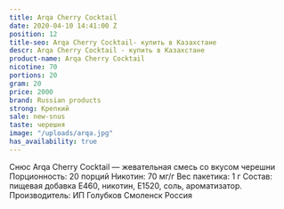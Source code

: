 ```yaml
---
title: Arqa Cherry Cocktail
date: 2020-04-10 14:41:00 Z
position: 12
title-seo: Arqa Cherry Cocktail- купить в Казахстане
descr: Arqa Cherry Cocktail - купить в Казахстане
product-name: Arqa Cherry Cocktail
nicotine: 70
portions: 20
gram: 20
price: 2000
brand: Russian products
strong: Крепкий
sale: new-snus
taste: черешня
image: "/uploads/arqa.jpg"
has_availability: true
---
```


Снюс Arqa Cherry Cocktail — жевательная смесь со вкусом черешни Порционность: 20 порций Никотин: 70 мг/г Вес пакетика: 1 г Состав: пищевая добавка E460, никотин, E1520, соль, ароматизатор. Производитель: ИП Голубков Смоленск Россия